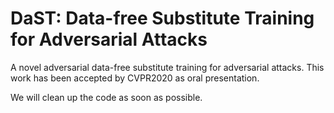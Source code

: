 # DaST: Data-free Substitute Training for Adversarial Attacks
A novel adversarial data-free substitute training for adversarial attacks.
This work has been accepted by CVPR2020 as oral presentation.

We will clean up the code as soon as possible.
